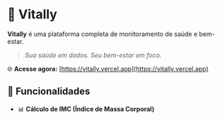 # 🧬 Vitally

**Vitally** é uma plataforma completa de monitoramento de saúde e bem-estar.

> _Sua saúde em dados. Seu bem-estar em foco._

🌐 **Acesse agora:** [https://vitally.vercel.app](https://vitally.vercel.app)

## 🚀 Funcionalidades

- 📊 **Cálculo de IMC (Índice de Massa Corporal)**
